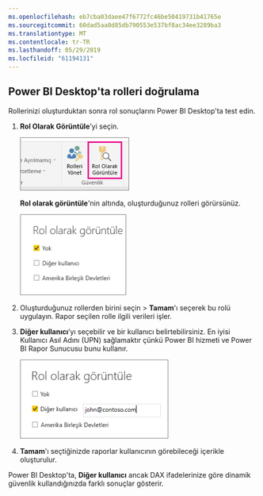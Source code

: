 ```yaml
---
ms.openlocfilehash: eb7cba03daee47f6772fc46be50419731b41765e
ms.sourcegitcommit: 60dad5aa0d85db790553e537bf8ac34ee3289ba3
ms.translationtype: MT
ms.contentlocale: tr-TR
ms.lasthandoff: 05/29/2019
ms.locfileid: "61194131"
---
```

## <a name="validate-the-roles-within-power-bi-desktop"></a>Power BI Desktop'ta rolleri doğrulama
Rollerinizi oluşturduktan sonra rol sonuçlarını Power BI Desktop'ta test edin.

1. **Rol Olarak Görüntüle**’yi seçin. 

    ![](./media/rls-desktop-view-as-roles/powerbi-desktop-rls-view-as-roles.png)

    **Rol olarak görüntüle**'nin altında, oluşturduğunuz rolleri görürsünüz.

    ![](./media/rls-desktop-view-as-roles/powerbi-desktop-rls-view-as-roles-dialog.png)

3. Oluşturduğunuz rollerden birini seçin > **Tamam**'ı seçerek bu rolü uygulayın. Rapor seçilen rolle ilgili verileri işler. 

4. **Diğer kullanıcı**’yı seçebilir ve bir kullanıcı belirtebilirsiniz. En iyisi Kullanıcı Asıl Adını (UPN) sağlamaktır çünkü Power BI hizmeti ve Power BI Rapor Sunucusu bunu kullanır.

    ![](./media/rls-desktop-view-as-roles/powerbi-desktop-rls-other-user.png)

1. **Tamam**'ı seçtiğinizde raporlar kullanıcının görebileceği içerikle oluşturulur. 

Power BI Desktop'ta, **Diğer kullanıcı** ancak DAX ifadelerinize göre dinamik güvenlik kullandığınızda farklı sonuçlar gösterir. 

